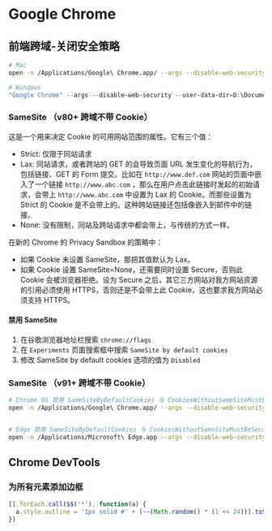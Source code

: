 # Google Chrome


## 前端跨域-关闭安全策略


```bash
# Mac
open -n /Applications/Google\ Chrome.app/ --args --disable-web-security --user-data-dir=/Users/ex-wulinxiong002/Documents
```


```powershell
# Windows
"Google Chrome" --args --disable-web-security --user-data-dir=D:\Documents
```


### SameSite （v80+ 跨域不带 Cookie）


这是一个用来决定 Cookie 的可用网站范围的属性。它有三个值：


- Strict: 仅限于同站请求
- Lax: 同站请求，或者跨站的 GET 的会导致页面 URL 发生变化的导航行为，包括链接、GET 的 Form 提交。比如在 `http://www.def.com` 网站的页面中嵌入了一个链接 `http://www.abc.com` ，那么在用户点击此链接时发起的初始请求，会带上 `http://www.abc.com` 中设置为 Lax 的 Cookie。而那些设置为 Strict 的 Cookie 是不会带上的。这种跨站链接还包括像嵌入到邮件中的链接。
- None: 没有限制，同站及跨站请求中都会带上，与传统的方式一样。


在新的 Chrome 的 Privacy Sandbox 的策略中：


- 如果 Cookie 未设置 SameSite，那把其值默认为 Lax。
- 如果 Cookie 设置 SameSite=None，还需要同时设置 Secure，否则此 Cookie 会被浏览器拒绝。设为 Secure 之后，其它三方网站对我方网站资源的引用必须使用 HTTPS，否则还是不会带上此 Cookie，这也要求我方网站必须支持 HTTPS。


#### 禁用 SameSite


1. 在谷歌浏览器地址栏搜索 `chrome://flags`
2. 在 `Experiments` 页面搜索框中搜索 `SameSite by default cookies`
3. 修改 SameSite by default cookies 选项的值为 `Disabled`


### SameSite （v91+ 跨域不带 Cookie）


```bash
# Chrome 91 禁用 SameSiteByDefaultCookies 与 CookiesWithoutSameSiteMustBeSecure
open -n /Applications/Google\ Chrome.app/ --args --disable-web-security --disable-features=SameSiteByDefaultCookies,CookiesWithoutSameSiteMustBeSecure --user-data-dir=/Users/ex-wulinxiong002/Downloads/chrome


# Edge 禁用 SameSiteByDefaultCookies 与 CookiesWithoutSameSiteMustBeSecure
open -n /Applications/Microsoft\ Edge.app --args --disable-web-security --disable-features=SameSiteByDefaultCookies,CookiesWithoutSameSiteMustBeSecure --user-data-dir=/Users/ex-wulinxiong002/Downloads/chrome
```


## Chrome DevTools


### 为所有元素添加边框


```javascript
[].forEach.call($$('*'), function(a) {
  a.style.outline = '1px solid #' + (~~(Math.random() * (1 << 24))).toString(16)
})
```
